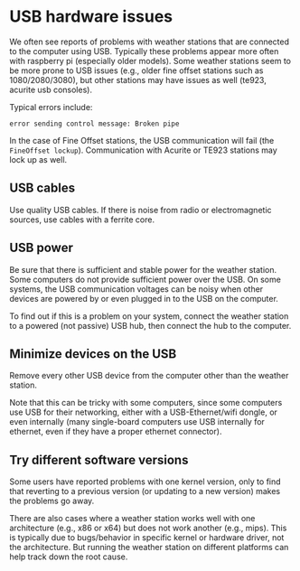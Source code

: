 # USB hardware issues

We often see reports of problems with weather stations that are connected to the computer using USB.  Typically these problems appear more often with raspberry pi (especially older models).  Some weather stations seem to be more prone to USB issues (e.g., older fine offset stations such as 1080/2080/3080), but other stations may have issues as well (te923, acurite usb consoles).

Typical errors include:

```
error sending control message: Broken pipe
```

In the case of Fine Offset stations, the USB communication will fail (the `FineOffset lockup`).  Communication with Acurite or TE923 stations may lock up as well.

## USB cables

Use quality USB cables.  If there is noise from radio or electromagnetic sources, use cables with a ferrite core.

## USB power

Be sure that there is sufficient and stable power for the weather station.  Some computers do not provide sufficient power over the USB.  On some systems, the USB communication voltages can be noisy when other devices are powered by or even plugged in to the USB on the computer.

To find out if this is a problem on your system, connect the weather station to a powered (not passive) USB hub, then connect the hub to the computer.

## Minimize devices on the USB

Remove every other USB device from the computer other than the weather station.

Note that this can be tricky with some computers, since some computers use USB for their networking, either with a USB-Ethernet/wifi dongle, or even internally (many single-board computers use USB internally for ethernet, even if they have a proper ethernet connector).

## Try different software versions

Some users have reported problems with one kernel version, only to find that reverting to a previous version (or updating to a new version) makes the problems go away.

There are also cases where a weather station works well with one architecture (e.g., x86 or x64) but does not work another (e.g., mips).  This is typically due to bugs/behavior in specific kernel or hardware driver, not the architecture.  But running the weather station on different platforms can help track down the root cause.

